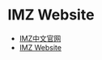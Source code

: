 # IMZ Website
- [IMZ中文官网](https://xiaozhisans.github.io/imz/)
- [IMZ Website](https://xiaozhisans.github.io/imz/imz-en.html)